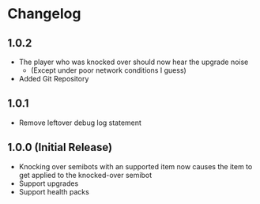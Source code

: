 # Changelog

## 1.0.2
- The player who was knocked over should now hear the upgrade noise
  - (Except under poor network conditions I guess)
- Added Git Repository

## 1.0.1
- Remove leftover debug log statement 

## 1.0.0 (Initial Release)

- Knocking over semibots with an supported item now causes
  the item to get applied to the knocked-over semibot
- Support upgrades
- Support health packs